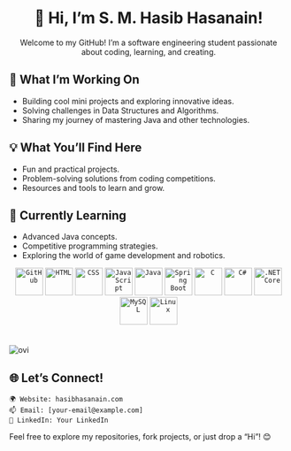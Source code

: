 <h1 align="center">👋 Hi, I’m S. M. Hasib Hasanain!</h1>

<p align="center"> Welcome to my GitHub! I’m a software engineering student passionate about coding, learning, and creating.</p>

## 🚀 What I’m Working On

- Building cool mini projects and exploring innovative ideas.
- Solving challenges in Data Structures and Algorithms.
- Sharing my journey of mastering Java and other technologies.

## 💡 What You’ll Find Here

- Fun and practical projects.
- Problem-solving solutions from coding competitions.
- Resources and tools to learn and grow.

## 🌱 Currently Learning

- Advanced Java concepts.
- Competitive programming strategies.
- Exploring the world of game development and robotics.


<div align="center">
<code><img width="50" src="https://user-images.githubusercontent.com/25181517/192108374-8da61ba1-99ec-41d7-80b8-fb2f7c0a4948.png" alt="GitHub" title="GitHub"/></code>
<code><img width="50" src="https://user-images.githubusercontent.com/25181517/192158954-f88b5814-d510-4564-b285-dff7d6400dad.png" alt="HTML" title="HTML"/></code>
<code><img width="50" src="https://user-images.githubusercontent.com/25181517/183898674-75a4a1b1-f960-4ea9-abcb-637170a00a75.png" alt="CSS" title="CSS"/></code>
<code><img width="50" src="https://user-images.githubusercontent.com/25181517/117447155-6a868a00-af3d-11eb-9cfe-245df15c9f3f.png" alt="JavaScript" title="JavaScript"/></code>
<code><img width="50" src="https://user-images.githubusercontent.com/25181517/117201156-9a724800-adec-11eb-9a9d-3cd0f67da4bc.png" alt="Java" title="Java"/></code>
<code><img width="50" src="https://user-images.githubusercontent.com/25181517/183891303-41f257f8-6b3d-487c-aa56-c497b880d0fb.png" alt="Spring Boot" title="Spring Boot"/></code>
<code><img width="50" src="https://user-images.githubusercontent.com/25181517/192106070-46255bcf-65e6-4c6b-a296-bf8d0d8fb2a7.png" alt="C" title="C"/></code>
<code><img width="50" src="https://user-images.githubusercontent.com/25181517/121405384-444d7300-c95d-11eb-959f-913020d3bf90.png" alt="C#" title="C#"/></code>
<code><img width="50" src="https://user-images.githubusercontent.com/25181517/121405754-b4f48f80-c95d-11eb-8893-fc325bde617f.png" alt=".NET Core" title=".NET Core"/></code>
<code><img width="50" src="https://user-images.githubusercontent.com/25181517/183896128-ec99105a-ec1a-4d85-b08b-1aa1620b2046.png" alt="MySQL" title="MySQL"/></code>
<code><img width="50" src="https://github.com/marwin1991/profile-technology-icons/assets/76662862/2481dc48-be6b-4ebb-9e8c-3b957efe69fa" alt="Linux" title="Linux"/></code>
</div><br><br>



<img src="https://github-readme-stats.vercel.app/api/top-langs?username=smhasibhasnain&show_icons=true&locale=en&layout=compact&theme=chartreuse-dark" alt="ovi" />

## 🌐 Let’s Connect!

    🌍 Website: hasibhasanain.com
    📫 Email: [your-email@example.com]
    💼 LinkedIn: Your LinkedIn

Feel free to explore my repositories, fork projects, or just drop a “Hi”! 😊
